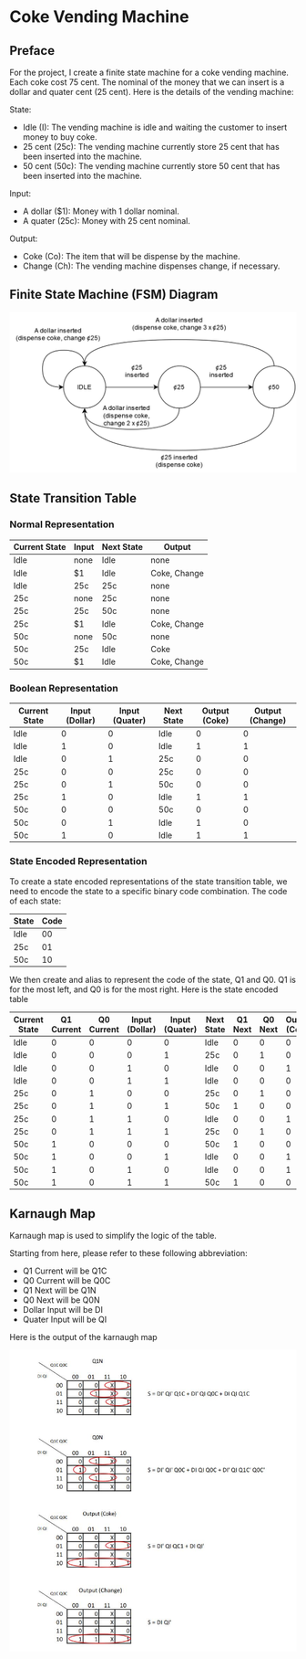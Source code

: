 # Coke Vending Machine

## Preface

For the project, I create a finite state machine for a coke vending machine. Each coke cost 75 cent. The nominal of the money that we can insert is a dollar and quater cent (25 cent). Here is the details of the vending machine:

State:

- Idle (I): The vending machine is idle and waiting the customer to insert money to buy coke.
- 25 cent (25c): The vending machine currently store 25 cent that has been inserted into the machine.
- 50 cent (50c): The vending machine currently store 50 cent that has been inserted into the machine.

Input:

- A dollar ($1): Money with 1 dollar nominal.
- A quater (25c): Money with 25 cent nominal.

Output:

- Coke (Co): The item that will be dispense by the machine.
- Change (Ch): The vending machine dispenses change, if necessary.

## Finite State Machine (FSM) Diagram

<img src="./vending-machine-fsm.png" width="600" />

## State Transition Table

### Normal Representation

| Current State | Input | Next State | Output       |
| ------------- | ----- | ---------- | ------------ |
| Idle          | none  | Idle       | none         |
| Idle          | $1    | Idle       | Coke, Change |
| Idle          | 25c   | 25c        | none         |
| 25c           | none  | 25c        | none         |
| 25c           | 25c   | 50c        | none         |
| 25c           | $1    | Idle       | Coke, Change |
| 50c           | none  | 50c        | none         |
| 50c           | 25c   | Idle       | Coke         |
| 50c           | $1    | Idle       | Coke, Change |

### Boolean Representation

| Current State | Input (Dollar) | Input (Quater) | Next State | Output (Coke) | Output (Change) |
| ------------- | -------------- | -------------- | ---------- | ------------- | --------------- |
| Idle          | 0              | 0              | Idle       | 0             | 0               |
| Idle          | 1              | 0              | Idle       | 1             | 1               |
| Idle          | 0              | 1              | 25c        | 0             | 0               |
| 25c           | 0              | 0              | 25c        | 0             | 0               |
| 25c           | 0              | 1              | 50c        | 0             | 0               |
| 25c           | 1              | 0              | Idle       | 1             | 1               |
| 50c           | 0              | 0              | 50c        | 0             | 0               |
| 50c           | 0              | 1              | Idle       | 1             | 0               |
| 50c           | 1              | 0              | Idle       | 1             | 1               |

### State Encoded Representation

To create a state encoded representations of the state transition table, we need to encode the state to a specific binary code combination.
The code of each state:

| State | Code |
| ----- | ---- |
| Idle  | 00   |
| 25c   | 01   |
| 50c   | 10   |

We then create and alias to represent the code of the state, Q1 and Q0. Q1 is for the most left, and Q0 is for the most right. Here is the state encoded table

| Current State | Q1 Current | Q0 Current | Input (Dollar) | Input (Quater) | Next State | Q1 Next | Q0 Next | Output (Coke) | Output (Change) |
| ------------- | ---------- | ---------- | -------------- | -------------- | ---------- | ------- | ------- | ------------- | --------------- |
| Idle          | 0          | 0          | 0              | 0              | Idle       | 0       | 0       | 0             | 0               |
| Idle          | 0          | 0          | 0              | 1              | 25c        | 0       | 1       | 0             | 0               |
| Idle          | 0          | 0          | 1              | 0              | Idle       | 0       | 0       | 1             | 1               |
| Idle          | 0          | 0          | 1              | 1              | Idle       | 0       | 0       | 0             | 0               |
| 25c           | 0          | 1          | 0              | 0              | 25c        | 0       | 1       | 0             | 0               |
| 25c           | 0          | 1          | 0              | 1              | 50c        | 1       | 0       | 0             | 0               |
| 25c           | 0          | 1          | 1              | 0              | Idle       | 0       | 0       | 1             | 1               |
| 25c           | 0          | 1          | 1              | 1              | 25c        | 0       | 1       | 0             | 0               |
| 50c           | 1          | 0          | 0              | 0              | 50c        | 1       | 0       | 0             | 0               |
| 50c           | 1          | 0          | 0              | 1              | Idle       | 0       | 0       | 1             | 0               |
| 50c           | 1          | 0          | 1              | 0              | Idle       | 0       | 0       | 1             | 1               |
| 50c           | 1          | 0          | 1              | 1              | 50c        | 1       | 0       | 0             | 0               |

## Karnaugh Map

Karnaugh map is used to simplify the logic of the table.

Starting from here, please refer to these following abbreviation:

- Q1 Current will be Q1C
- Q0 Current will be Q0C
- Q1 Next will be Q1N
- Q0 Next will be Q0N
- Dollar Input will be DI
- Quater Input will be QI

Here is the output of the karnaugh map

<img src="./karnaugh-map.JPG" width="600">
